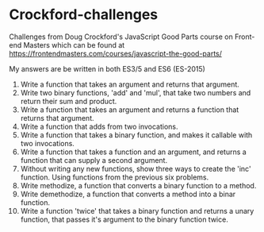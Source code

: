 # Crockford-challenges
Challenges from Doug Crockford's JavaScript Good Parts course on Front-end Masters which can be found at https://frontendmasters.com/courses/javascript-the-good-parts/

My answers are be written in both ES3/5 and ES6 (ES-2015)

1. Write a function that takes an argument and returns that argument.
2. Write two binary functions, 'add' and 'mul', that take two numbers and return their sum and product.
3. Write a function that takes an argument and returns a function that returns that argument.
4. Write a function that adds from two invocations.
5. Write a function that takes a binary function, and makes it callable with two invocations.
6. Write a function that takes a function and an argument, and returns a function that can supply a second argument.
7. Without writing any new functions, show three ways to create the 'inc' function. Using functions from the previous six problems.
8. Write methodize, a function that converts a binary function to a method.
9. Write demethodize, a function that converts a method into a binar function.
10. Write a function 'twice' that takes a binary function and returns a unary function, that passes it's argument to the binary function twice.
